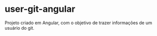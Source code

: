 # user-git-angular
Projeto criado em Angular, com o objetivo de trazer informações  de um usuário do git.
